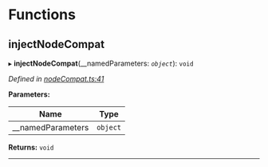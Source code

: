 

# Functions

<a id="injectnodecompat"></a>

##  injectNodeCompat

▸ **injectNodeCompat**(__namedParameters: *`object`*): `void`

*Defined in [nodeCompat.ts:41](https://github.com/polkadot-js/api/blob/8c70cbf/packages/api/src/nodeCompat.ts#L41)*

**Parameters:**

| Name | Type |
| ------ | ------ |
| __namedParameters | `object` |

**Returns:** `void`

___

